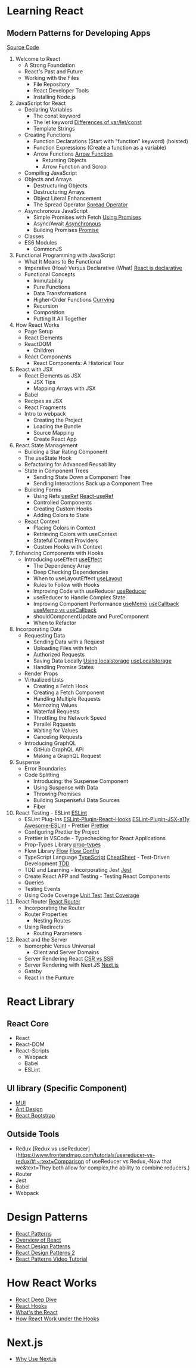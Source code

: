 # Learning React
## Modern Patterns for Developing Apps
[Source Code](https://github.com/MoonHighway/learning-react/tree/second-edition)

1. Welcome to React
   - A Strong Foundation
   - React's Past and Future
   - Working with the Files
     - File Repository
     - React Developer Tools
     - Installing Node.js
2. JavaScript for React
   - Declaring Variables
     - The const keyword
     - The let keyword [Differences of var/let/const](https://www.freecodecamp.org/news/var-let-and-const-whats-the-difference/)
     - Template Strings
   - Creating Functions
     - Function Declarations (Start with "function" keyword) (hoisted)
     - Function Expressions (Create a function as a variable)
     - Arrow Functions [Arrow Function](https://developer.mozilla.org/en-US/docs/Web/JavaScript/Reference/Functions/Arrow_functions)
       - Returning Objects
       - Arrow Function and Scrop
   - Compiling JavaScript
   - Objects and Arrays
     - Destructuring Objects
     - Destructuring Arrays
     - Object Literal Enhancement
     - The Spread Operator [Spread Operator](https://developer.mozilla.org/en-US/docs/Web/JavaScript/Reference/Operators/Spread_syntax)
   - Asynchronous JavaScript
     - Simple Promises with Fetch [Using Promises](https://developer.mozilla.org/en-US/docs/Web/JavaScript/Guide/Using_promises)
     - Async/Await [Asynchronous](https://developer.mozilla.org/en-US/docs/Learn/JavaScript/Asynchronous)
     - Building Promises [Promise](https://developer.mozilla.org/en-US/docs/Web/JavaScript/Reference/Global_Objects/Promise)
   - Classes
   - ES6 Modules
     - CommonJS
3. Functional Programming with JavaScript
   - What It Means to Be Functional
   - Imperative (How) Versus Declarative (What) [React is declarative](https://egghead.io/blog/wtf-is-declarative-programming)
   - Functional Concepts
     - Immutability
     - Pure Functions
     - Data Transformations
     - Higher-Order Functions [Currying](https://www.freecodecamp.org/news/playing-around-with-closures-currying-and-cool-abstractions/)
     - Recursion
     - Composition
     - Putting It All Together
4. How React Works
   - Page Setup
   - React Elements
   - ReactDOM
     - Children
   - React Components
     - React Components: A Historical Tour
5. React with JSX
   - React Elements as JSX
     - JSX Tips
     - Mapping Arrays with JSX
   - Babel
   - Recipes as JSX
   - React Fragments
   - Intro to webpack
     - Creating the Project
     - Loading the Bundle
     - Source Mapping
     - Create React App
6. React State Management
   - Building a Star Rating Component
   - The useState Hook
   - Refactoring for Advanced Reusability
   - State in Component Trees
     - Sending State Down a Component Tree
     - Sending Interactions Back up a Component Tree
   - Building Forms
     - Using Refs [useRef](https://react.dev/reference/react/useRef) [React-useRef](https://dmitripavlutin.com/react-useref/)
     - Controlled Components
     - Creating Custom Hooks
     - Adding Colors to State
   - React Context
     - Placing Colors in Context
     - Retrieving Colors with useContext
     - Stateful Context Providers
     - Custom Hooks with Context
7. Enhancing Components with Hooks
   - Introducing useEffect [useEffect](https://react.dev/reference/react/useEffect)
     - The Dependency Array 
     - Deep Checking Dependencies
     - When to useLayoutEffect [useLayout](https://react.dev/reference/react/useLayoutEffect)
     - Rules to Follow with Hooks
     - Improving Code with useReducer [useReducer](https://react.dev/reference/react/useReducer)
     - useReducer to Handle Complex State
     - Improving Component Performance [useMemo](https://react.dev/reference/react/useMemo) [useCallback](https://react.dev/reference/react/useCallback) [useMemo vs useCallback](https://medium.com/@jan.hesters/usecallback-vs-usememo-c23ad1dc60)
     - shouldComponentUpdate and PureComponent
     - When to Refactor
8. Incorporating Data
   - Requesting Data
     - Sending Data with a Request
     - Uploading Files with fetch
     - Authorized Requests
     - Saving Data Locally [Using localstorage](https://blog.logrocket.com/using-localstorage-react-hooks/) [useLocalstorage](https://usehooks.com/uselocalstorage)
     - Handling Promise States
   - Render Props
   - Virtualized Lists
     - Creating a Fetch Hook
     - Creating a Fetch Component
     - Handling Multiple Requests
     - Memozing Values
     - Waterfall Requests
     - Throttling the Network Speed
     - Parallel Rqquests
     - Waiting for Values
     - Canceling Requests
   - Introducing GraphQL
     - GitHub GraphQL API
     - Making a GraphQL Request
9.  Suspense
    - Error Boundaries
    - Code Splitting
      - Introducing: the Suspense Component
      - Using Suspense with Data
      - Throwing Promises
      - Building Suspenseful Data Sources
      - Fiber
10.  React Testing
    - ESLint [ESLint](https://eslint.org/docs/latest/use/getting-started)
      - ESLint Plug-Ins [ESLint-Plugin-React-Hooks](https://www.npmjs.com/package/eslint-plugin-react-hooks) [ESLint-Plugin-JSX-a11y](https://www.npmjs.com/package/eslint-plugin-jsx-a11y) [Awesome-ESLint](https://github.com/dustinspecker/awesome-eslint)
    - Prettier [Prettier](https://prettier.io/docs/en/index.html)
      - Configuring Prettier by Project 
      - Prettier in VSCode
    - Typechecking for React Applications
      - Prop-Types Library [prop-types](https://www.npmjs.com/package/prop-types)
      - Flow Library [Flow](https://www.npmjs.com/package/flow-bin) [Flow Config](https://flow.org/en/docs/config/)
      - TypeScript Language [TypeScript](https://www.typescriptlang.org/docs/) [CheatSheet](https://github.com/typescript-cheatsheets/react)
    - Test-Driven Development [TDD](https://en.wikipedia.org/wiki/Test-driven_development)
      - TDD and Learning
    - Incorporating Jest [Jest](https://jestjs.io/)
      - Create React APP and Testing
    - Testing React Components
      - Queries
      - Testing Events
      - Using Code Coverage [Unit Test](https://martinfowler.com/bliki/UnitTest.html) [Test Coverage](https://martinfowler.com/bliki/TestCoverage.html)
11. React Router [React Router](https://reactrouter.com/en/main/start/overview)
    - Incorporating the Router
    - Router Properties
      - Nesting Routes
    - Using Redirects
      - Routing Parameters
12. React and the Server
    - Isomorphic Versus Universal
      - Client and Server Domains
    - Server Rendering React [CSR vs SSR](https://yudhajitadhikary.medium.com/client-side-rendering-vs-server-side-rendering-in-react-js-next-js-b74b909c7c51)
    - Server Rendering with Next.JS [Next.js](https://nextjs.org/)
    - Gatsby
    - React in the Funture


# React Library
## React Core
- React
- React-DOM
- React-Scripts
  - Webpack
  - Babel
  - ESLint

## UI library (Specific Component)
- [MUI](https://mui.com/)
- [Ant Design](https://ant.design/)
- [React Bootstrap](https://react-bootstrap.github.io/)

## Outside Tools
- Redux [Redux vs useReducer](https://www.frontendmag.com/tutorials/usereducer-vs-redux/#:~:text=Comparison of useReducer vs Redux,-Now that we&text=They both allow for complex,the ability to combine reducers.)
- Router
- Jest
- Babel
- Webpack

# Design Patterns
- [React Patterns](https://reactpatterns.com/)
- [Overview of React](https://www.patterns.dev/posts/reactjs)
- [React Design Patterns](https://blog.logrocket.com/react-design-patterns/)
- [React Design Patterns 2](https://aglowiditsolutions.com/blog/react-design-patterns/)
- [React Patterns Video Tutorial](https://www.youtube.com/watch?v=iOSKV2rmj-A)

# How React Works
- [React Deep Dive](https://www.youtube.com/watch?v=7YhdqIR2Yzo&list=PLxRVWC-K96b0ktvhd16l3xA6gncuGP7gJ&index=1)
- [React Hooks](https://www.youtube.com/watch?v=IoNZLdvjRqE&list=PLxRVWC-K96b2KrTW6AqAE6vUXfOTnD-PS)
- [What's the React](https://www.hostinger.com/tutorials/what-is-react)
- [How React Work under the Hooks](https://www.freecodecamp.org/news/react-under-the-hood/)

# Next.js
- [Why Use Next.js](https://www.youtube.com/watch?v=zXjxpJOJ8QI&list=PLxRVWC-K96b3qWv0z8uDnOyINSsURJ-Rj)